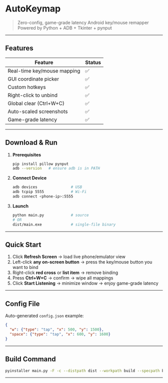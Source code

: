 # AutoKeymap  

> Zero-config, game-grade latency Android key/mouse remapper  
> Powered by Python + ADB + Tkinter + pynput

---

## Features
| Feature | Status |
|---|---|
| Real-time key/mouse mapping | ✅ |
| GUI coordinate picker | ✅ |
| Custom hotkeys | ✅ |
| Right-click to unbind | ✅ |
| Global clear (Ctrl+W+C) | ✅ |
| Auto-scaled screenshots | ✅ |
| Game-grade latency | ✅ |

---

## Download & Run
1. **Prerequisites**
   ```bash
   pip install pillow pynput
   adb --version   # ensure adb is in PATH
   ```

2. **Connect Device**
   ```bash
   adb devices               # USB
   adb tcpip 5555            # Wi-Fi
   adb connect <phone-ip>:5555
   ```

3. **Launch**
   ```bash
   python main.py            # source
   # OR
   dist/main.exe             # single-file binary
   ```

---

## Quick Start
1. Click **Refresh Screen** → load live phone/emulator view  
2. Left-click **any on-screen button** → press the key/mouse button you want to bind  
3. Right-click **red cross** or **list item** → remove binding  
4. Press **Ctrl+W+C** → confirm → wipe all mappings  
5. Click **Start Listening** → minimize window → enjoy game-grade latency  

---

## Config File
Auto-generated `config.json` example:

```json
{
  "w": {"type": "tap", "x": 500, "y": 1500},
  "space": {"type": "tap", "x": 600, "y": 1600}
}
```

---

## Build Command
```bash
pyinstaller main.py -F -c --distpath dist --workpath build --specpath build
```

---
